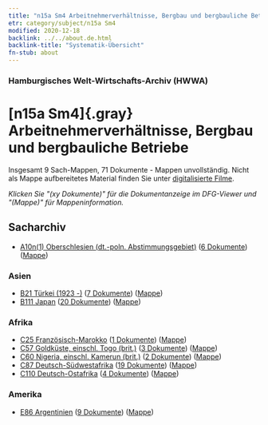 ```yaml
---
title: "n15a Sm4 Arbeitnehmerverhältnisse, Bergbau und bergbauliche Betriebe"
etr: category/subject/n15a Sm4
modified: 2020-12-18
backlink: ../../about.de.html
backlink-title: "Systematik-Übersicht"
fn-stub: about
---
```


### Hamburgisches Welt-Wirtschafts-Archiv (HWWA)
# [n15a Sm4]{.gray}&#8201; Arbeitnehmerverhältnisse, Bergbau und bergbauliche Betriebe&#160; 




Insgesamt 9 Sach-Mappen, 71 Dokumente - Mappen unvollständig.
Nicht als Mappe aufbereitetes Material finden Sie unter [digitalisierte Filme](/film/h1_sh).

_Klicken Sie "(xy Dokumente)" für die Dokumentanzeige im DFG-Viewer und "(Mappe)" für Mappeninformation._

## Sacharchiv



- [A10n(1) Oberschlesien (dt.-poln. Abstimmungsgebiet)](../../../geo/about.de.html#A10n(1)) (<a href="https://dfg-viewer.de/show/?tx_dlf[id]=https://pm20.zbw.eu/mets/sh/1409xx/140948/1452xx/145209/public.mets.de.xml" target="_blank">6 Dokumente</a>) ([Mappe](http://purl.org/pressemappe20/folder/sh/140948,145209))

### Asien

- [B21 Türkei (1923 -)](../../../geo/about.de.html#B21) (<a href="https://dfg-viewer.de/show/?tx_dlf[id]=https://pm20.zbw.eu/mets/sh/1411xx/141111/1452xx/145209/public.mets.de.xml" target="_blank">7 Dokumente</a>) ([Mappe](http://purl.org/pressemappe20/folder/sh/141111,145209))
- [B111 Japan](../../../geo/about.de.html#B111) (<a href="https://dfg-viewer.de/show/?tx_dlf[id]=https://pm20.zbw.eu/mets/sh/1412xx/141272/1452xx/145209/public.mets.de.xml" target="_blank">20 Dokumente</a>) ([Mappe](http://purl.org/pressemappe20/folder/sh/141272,145209))

### Afrika

- [C25 Französisch-Marokko](../../../geo/about.de.html#C25) (<a href="https://dfg-viewer.de/show/?tx_dlf[id]=https://pm20.zbw.eu/mets/sh/1413xx/141358/1452xx/145209/public.mets.de.xml" target="_blank">1 Dokumente</a>) ([Mappe](http://purl.org/pressemappe20/folder/sh/141358,145209))
- [C57 Goldküste, einschl. Togo (brit.)](../../../geo/about.de.html#C57) (<a href="https://dfg-viewer.de/show/?tx_dlf[id]=https://pm20.zbw.eu/mets/sh/1414xx/141406/1452xx/145209/public.mets.de.xml" target="_blank">3 Dokumente</a>) ([Mappe](http://purl.org/pressemappe20/folder/sh/141406,145209))
- [C60 Nigeria, einschl. Kamerun (brit.)](../../../geo/about.de.html#C60) (<a href="https://dfg-viewer.de/show/?tx_dlf[id]=https://pm20.zbw.eu/mets/sh/1414xx/141409/1452xx/145209/public.mets.de.xml" target="_blank">2 Dokumente</a>) ([Mappe](http://purl.org/pressemappe20/folder/sh/141409,145209))
- [C87 Deutsch-Südwestafrika](../../../geo/about.de.html#C87) (<a href="https://dfg-viewer.de/show/?tx_dlf[id]=https://pm20.zbw.eu/mets/sh/1414xx/141450/1452xx/145209/public.mets.de.xml" target="_blank">19 Dokumente</a>) ([Mappe](http://purl.org/pressemappe20/folder/sh/141450,145209))
- [C110 Deutsch-Ostafrika](../../../geo/about.de.html#C110) (<a href="https://dfg-viewer.de/show/?tx_dlf[id]=https://pm20.zbw.eu/mets/sh/1414xx/141471/1452xx/145209/public.mets.de.xml" target="_blank">4 Dokumente</a>) ([Mappe](http://purl.org/pressemappe20/folder/sh/141471,145209))

### Amerika

- [E86 Argentinien](../../../geo/about.de.html#E86) (<a href="https://dfg-viewer.de/show/?tx_dlf[id]=https://pm20.zbw.eu/mets/sh/1416xx/141692/1452xx/145209/public.mets.de.xml" target="_blank">9 Dokumente</a>) ([Mappe](http://purl.org/pressemappe20/folder/sh/141692,145209))


